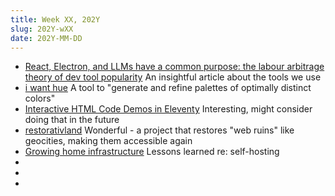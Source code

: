 ```yaml
---
title: Week XX, 202Y
slug: 202Y-wXX
date: 202Y-MM-DD
---
```


- [React, Electron, and LLMs have a common purpose: the labour arbitrage theory of dev tool popularity](https://www.baldurbjarnason.com/2024/react-electron-llms-labour-arbitrage/)
  An insightful article about the tools we use
- [i want hue](https://medialab.github.io/iwanthue/)
  A tool to "generate and refine palettes of optimally distinct colors"
- [Interactive HTML Code Demos in Eleventy](https://www.aleksandrhovhannisyan.com/blog/eleventy-code-demos/)
  Interesting, might consider doing that in the future
- [restorativland](https://restorativland.org)
  Wonderful - a project that restores "web ruins" like geocities, making them accessible again
- [Growing home infrastructure](https://shivering-isles.com/2024/05/growing-home-infrastructure)
  Lessons learned re: self-hosting
- []()
- []()
- []()
